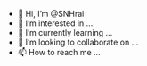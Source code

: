 - 👋 Hi, I’m @SNHrai
- 👀 I’m interested in ...
- 🌱 I’m currently learning ...
- 💞️ I’m looking to collaborate on ...
- 📫 How to reach me ...

<!---
SNHrai/SNHrai is a ✨ special ✨ repository because its `README.md` (this file) appears on your GitHub profile.
You can click the Preview link to take a look at your changes.
--->
